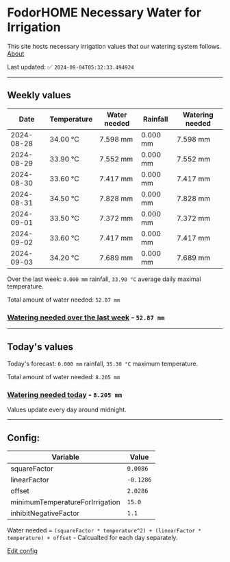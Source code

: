# FodorHOME Necessary Water for Irrigation

This site hosts necessary irrigation values that our watering system follows. [About](https://github.com/redyau/irrigation)

Last updated: ✅ `2024-09-04T05:32:33.494924`

---

## Weekly values

| Date | Temperature | Water needed | Rainfall | Watering needed |
|-----|-----|-----|-----|-----|
| 2024-08-28 | 34.00 °C | 7.598 mm | 0.000 mm | 7.598 mm |
| 2024-08-29 | 33.90 °C | 7.552 mm | 0.000 mm | 7.552 mm |
| 2024-08-30 | 33.60 °C | 7.417 mm | 0.000 mm | 7.417 mm |
| 2024-08-31 | 34.50 °C | 7.828 mm | 0.000 mm | 7.828 mm |
| 2024-09-01 | 33.50 °C | 7.372 mm | 0.000 mm | 7.372 mm |
| 2024-09-02 | 33.60 °C | 7.417 mm | 0.000 mm | 7.417 mm |
| 2024-09-03 | 34.20 °C | 7.689 mm | 0.000 mm | 7.689 mm |


Over the last week: `0.000 mm` rainfall, `33.90 °C` average daily maximal temperature.

Total amount of water needed: `52.87 mm`

### [Watering needed over the last week](lastweek.txt) - `52.87 mm`

---

## Today's values

Today's forecast: `0.000 mm` rainfall, `35.30 °C` maximum temperature.

Total amount of water needed: `8.205 mm`

### [Watering needed today](today.txt) - `8.205 mm`

Values update every day around midnight.

---

## Config:

| Variable | Value |
|-----|-----|
| squareFactor | `0.0086` |
| linearFactor | `-0.1286` |
| offset | `2.0286` |
| minimumTemperatureForIrrigation | `15.0` |
| inhibitNegativeFactor | `1.1` |

Water needed = `(squareFactor * temperature^2) + (linearFactor * temperature) + offset` - Calcualted for each day separately.

[Edit config](https://github.com/RedyAu/irrigation/edit/main/config.json)
